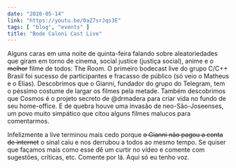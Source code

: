 ```yaml
---
date: "2020-05-14"
link: "https://youtu.be/0aZ7srJqs3E"
tags: [ "blog", "events" ]
title: "Bode Caloni Cast Live"
---
```

Alguns caras em uma noite de quinta-feira falando sobre aleatoriedades que giram em torno de cinema, social justice (justiça social), anime e o ~~melhor~~ filme de todos: The Room. O primeiro bodecast live do grupo C/C++ Brasil foi sucesso de participantes e fracasso de público (só veio o Matheus e o Elias). Descobrimos que o Gianni, fundador do grupo do Telegram, tem o péssimo costume de largar os filmes pela metade. Também descobrimos que Cosmos é o projeto secreto de @drmadera para criar vida no fundo de seu home-office. E de quebra houve uma invasão de neo-São-Joseenses, um povo muito simpático que citou alguns filmes malucos para comentarmos.

Infelizmente a live terminou mais cedo porque ~~o Gianni não pagou a conta de internet~~ o sinal caiu e nos derrubou a todos ao mesmo tempo. Se quiser que façamos mais como esse dê um curtir no vídeo e comente com sugestões, críticas, etc. Comente por lá. Aqui só eu tenho voz.

